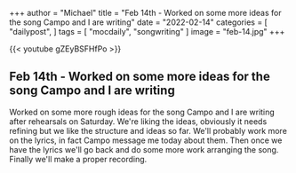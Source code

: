 +++
author = "Michael"
title = "Feb 14th - Worked on some more ideas for the song Campo and I are writing"
date = "2022-02-14"
categories = [
  "dailypost",
]
tags = [
  "mocdaily",
  "songwriting"
]
image = "feb-14.jpg"
+++

{{< youtube gZEyBSFHfPo >}}

## Feb 14th - Worked on some more ideas for the song Campo and I are writing
Worked on some more rough ideas for the song Campo and I are writing after rehearsals on Saturday. We're liking the ideas, obviously it needs refining but we like the structure and ideas so far. We'll probably work more on the lyrics, in fact Campo message me today about them. Then once we have the lyrics we'll go back and do some more work arranging the song. Finally we'll make a proper recording. 